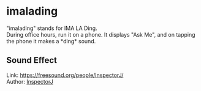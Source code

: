 # imalading
"imalading" stands for IMA LA Ding.  
During office hours, run it on a phone. It displays "Ask Me", and on tapping the phone it makes a \*ding\* sound. 

## Sound Effect
Link: https://freesound.org/people/InspectorJ/  
Author: [InspectorJ](https://freesound.org/people/InspectorJ/sounds/415510/)  

